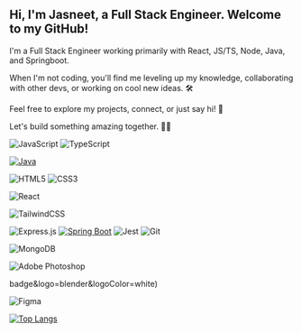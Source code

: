 ## Hi, I'm Jasneet, a Full Stack Engineer. Welcome to my GitHub!


I'm a Full Stack Engineer working primarily with React, JS/TS, Node, Java, and Springboot.

When I'm not coding, you'll find me leveling up my knowledge, collaborating with other devs, or working on cool new ideas. 🛠️

Feel free to explore my projects, connect, or just say hi! 👋

Let's build something amazing together. 👨‍💻



![JavaScript](https://img.shields.io/badge/javascript-%23323330.svg?style=for-the-badge&logo=javascript&logoColor=%23F7DF1E)
![TypeScript](https://img.shields.io/badge/typescript-%23007ACC.svg?style=for-the-badge&logo=typescript&logoColor=white)
<!---![Python](https://img.shields.io/badge/python-3670A0?style=for-the-badge&logo=python&logoColor=ffdd54) -->
[![Java](https://img.shields.io/badge/Java-%23ED8B00.svg?logo=openjdk&logoColor=white)](#)

![HTML5](https://img.shields.io/badge/html5-%23E34F26.svg?style=for-the-badge&logo=html5&logoColor=white)
![CSS3](https://img.shields.io/badge/css3-%231572B6.svg?style=for-the-badge&logo=css3&logoColor=white)

![React](https://img.shields.io/badge/react-%2320232a.svg?style=for-the-badge&logo=react&logoColor=%2361DAFB)
<!--![Next JS](https://img.shields.io/badge/Next-black?style=for-the-badge&logo=next.js&logoColor=white) -->
![TailwindCSS](https://img.shields.io/badge/tailwindcss-%2338B2AC.svg?style=for-the-badge&logo=tailwind-css&logoColor=white)
<!--![Threejs](https://img.shields.io/badge/threejs-black?style=for-the-badge&logo=three.js&logoColor=white)-->
<!--![WebGL](https://img.shields.io/badge/WebGL-990000?logo=webgl&logoColor=white&style=for-the-badge)-->
![Express.js](https://img.shields.io/badge/express.js-%23404d59.svg?style=for-the-badge&logo=express&logoColor=%2361DAFB)
[![Spring Boot](https://img.shields.io/badge/Spring%20Boot-6DB33F?logo=springboot&logoColor=fff)](#)
![Jest](https://img.shields.io/badge/Jest-C21325?style=for-the-badge&logo=jest&logoColor=white)
![Git](https://img.shields.io/badge/git-%23F05033.svg?style=for-the-badge&logo=git&logoColor=white)


<!--![Postgres](https://img.shields.io/badge/postgres-%23316192.svg?style=for-the-badge&logo=postgresql&logoColor=white)-->
![MongoDB](https://img.shields.io/badge/MongoDB-%234ea94b.svg?style=for-the-badge&logo=mongodb&logoColor=white)

![Adobe Photoshop](https://img.shields.io/badge/adobe%20photoshop-%2331A8FF.svg?style=for-the-badge&logo=adobe%20photoshop&logoColor=white)
<!--![Adobe Lightroom](https://img.shields.io/badge/Adobe%20Lightroom-31A8FF.svg?style=for-the-badge&logo=Adobe%20Lightroom&logoColor=white)-->
<!--![Blender](https://img.shields.io/badge/blender-%23F5792A.svg?style=for-the--->badge&logo=blender&logoColor=white)
![Figma](https://img.shields.io/badge/figma-%23F24E1E.svg?style=for-the-badge&logo=figma&logoColor=white)

[![Top Langs](https://github-readme-stats.vercel.app/api/top-langs/?username=jasneetcodes&layout=compact)](https://github.com/jasneetcodes/github-readme-stats)


